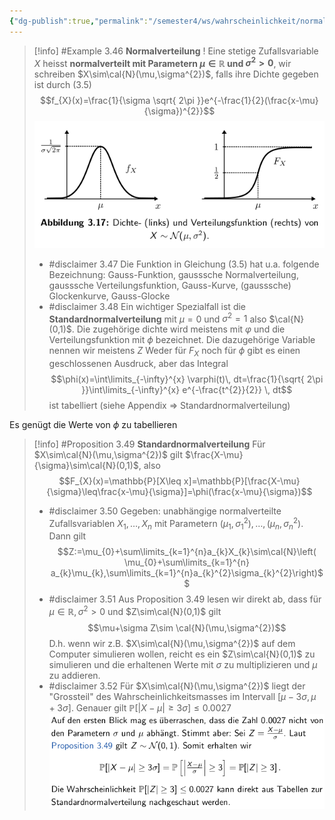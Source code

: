 ```yaml
---
{"dg-publish":true,"permalink":"/semester4/ws/wahrscheinlichkeit/normalverteilung/"}
---
```



> [!info] #Example 3.46 **Normalverteilung** !
> Eine stetige Zufallsvariable $X$ heisst **normalverteilt mit Parametern $\mu\in\mathbb{R}$ und $\sigma^{2}>0$**, wir schreiben $X\sim\cal{N}(\mu,\sigma^{2})$, falls ihre Dichte gegeben ist durch (3.5)
> $$f_{X}(x)=\frac{1}{\sigma \sqrt{ 2\pi }}e^{-\frac{1}{2}(\frac{x-\mu}{\sigma})^{2}}$$
> ![Pasted image 20240415215918.png](/img/user/Semester4/WS/Wahrscheinlichkeit/attachments/Pasted%20image%2020240415215918.png)
> - #disclaimer 3.47 Die Funktion in Gleichung (3.5) hat u.a. folgende Bezeichnung: Gauss-Funktion, gausssche Normalverteilung, gausssche Verteilungsfunktion, Gauss-Kurve, (gausssche) Glockenkurve, Gauss-Glocke
> - #disclaimer 3.48 Ein wichtiger Spezialfall ist die **Standardnormalverteilung** mit $\mu=0$ und $\sigma^{2}=1$ also $\cal{N}(0,1)$.
>   Die zugehörige dichte wird meistens mit $\varphi$ und die Verteilungsfunktion mit $\phi$ bezeichnet. Die dazugehörige Variable nennen wir meistens $Z$
>   Weder für $F_{X}$ noch für $\phi$ gibt es einen geschlossenen Ausdruck, aber das Integral 
>   $$\phi(x)=\int\limits_{-\infty}^{x} \varphi(t)\, dt=\frac{1}{\sqrt{ 2\pi }}\int\limits_{-\infty}^{x} e^{-\frac{t^{2}}{2}} \, dt$$
>   ist tabelliert (siehe Appendix => Standardnormalverteilung)

Es genügt die Werte von $\phi$ zu tabellieren
>[!info] #Proposition 3.49 **Standardnormalverteilung**
>Für $X\sim\cal{N}(\mu,\sigma^{2})$ gilt $\frac{X-\mu}{\sigma}\sim\cal{N}(0,1)$, also
>$$F_{X}(x)=\mathbb{P}[X\leq x]=\mathbb{P}[\frac{X-\mu}{\sigma}\leq\frac{x-\mu}{\sigma}]=\phi(\frac{x-\mu}{\sigma})$$
> - #disclaimer 3.50 
>  Gegeben: unabhängige normalverteilte Zufallsvariablen $X_{1},\dots,X_{n}$ mit Parametern $(\mu_{1},\sigma_{1}^{2}),\dots,(\mu_{n},\sigma_{n}^{2})$. Dann gilt
>  $$Z:=\mu_{0}+\sum\limits_{k=1}^{n}a_{k}X_{k}\sim\cal{N}\left( \mu_{0}+\sum\limits_{k=1}^{n} a_{k}\mu_{k},\sum\limits_{k=1}^{n}a_{k}^{2}\sigma_{k}^{2}\right)$$
>  - #disclaimer 3.51 Aus Proposition 3.49 lesen wir direkt ab, dass für $\mu\in\mathbb{R},\sigma^{2}>0$ und $Z\sim\cal{N}(0,1)$ gilt
>    $$\mu+\sigma Z\sim \cal{N}(\mu,\sigma^{2})$$
>    D.h. wenn wir z.B. $X\sim\cal{N}(\mu,\sigma^{2})$ auf dem Computer simulieren wollen, reicht es ein $Z\sim\cal{N}(0,1)$ zu simulieren und die erhaltenen Werte mit $\sigma$ zu multiplizieren und $\mu$ zu addieren.
>  - #disclaimer 3.52 Für $X\sim\cal{N}(\mu,\sigma^{2})$ liegt der "Grossteil" des Wahrscheinlichkeitsmasses im Intervall $[\mu-3\sigma,\mu+3\sigma]$. Genauer gilt $\mathbb{P}[|X-\mu|\geq 3\sigma]\leq 0.0027$
>    ![Pasted image 20240415221940.png](/img/user/Semester4/WS/Wahrscheinlichkeit/attachments/Pasted%20image%2020240415221940.png)